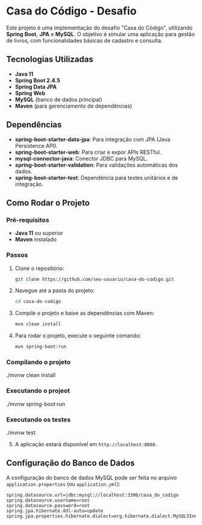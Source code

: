 # Casa do Código - Desafio

Este projeto é uma implementação do desafio "Casa do Código", utilizando **Spring Boot**, **JPA** e **MySQL**. O objetivo é simular uma aplicação para gestão de livros, com funcionalidades básicas de cadastro e consulta.

## Tecnologias Utilizadas

- **Java 11**
- **Spring Boot 2.4.5**
- **Spring Data JPA**
- **Spring Web**
- **MySQL** (banco de dados principal)
- **Maven** (para gerenciamento de dependências)

## Dependências

- **spring-boot-starter-data-jpa**: Para integração com JPA (Java Persistence API).
- **spring-boot-starter-web**: Para criar e expor APIs RESTful.
- **mysql-connector-java**: Conector JDBC para MySQL.
- **spring-boot-starter-validation**: Para validações automáticas dos dados.
- **spring-boot-starter-test**: Dependência para testes unitários e de integração.

## Como Rodar o Projeto

### Pré-requisitos

- **Java 11** ou superior
- **Maven** instalado

### Passos

1. Clone o repositório:

    ```bash
    git clone https://github.com/seu-usuario/casa-do-codigo.git
    ```

2. Navegue até a pasta do projeto:

    ```bash
    cd casa-do-codigo
    ```

3. Compile o projeto e baixe as dependências com Maven:

    ```bash
    mvn clean install
    ```

4. Para rodar o projeto, execute o seguinte comando:

    ```bash
    mvn spring-boot:run
    ```

### Compilando o projeto
./mvnw clean install

### Executando o projeot
./mvnw spring-boot:run

### Executando os testes
./mvnw test

5. A aplicação estará disponível em `http://localhost:8080`.

## Configuração do Banco de Dados

A configuração do banco de dados MySQL pode ser feita no arquivo `application.properties` (ou `application.yml`):

```properties
spring.datasource.url=jdbc:mysql://localhost:3306/casa_do_codigo
spring.datasource.username=root
spring.datasource.password=root
spring.jpa.hibernate.ddl-auto=update
spring.jpa.properties.hibernate.dialect=org.hibernate.dialect.MySQL5InnoDBDialect
